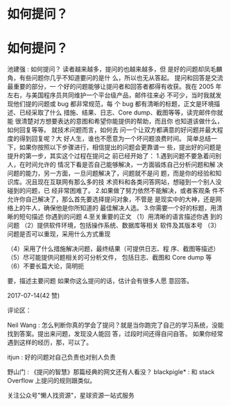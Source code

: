 # 如何提问？

# 如何提问？

池建强 : 如何提问？ 读者越来越多，提问的也越来越多，但 是好的问题却凤毛麟角，有些问题你几乎不知道要问的是什 么，所以也无从答起。 提问和回答是交流最重要的部分，一 个好的问题能够让提问者和回答者都得有收获。我在 2005 年 左右，与美国程序员共同维护一个平台级产品，邮件往来必 不可少，当时我就发现他们提的问题或 bug 都非常规范，每 个 bug 都有清晰的标题，正文是环境描述、已经采取了什么 措施、结果、日志、Core dump、截图等等，读完邮件你就能 很清楚对方想要表达的意图和希望你能提供的帮助，而且你 也知道该做什么，如何回复等等。 就技术问题而言，如何去 问一个让双方都满意的好问题并最大程度的得到回复呢？大 好人生，谁也不愿意为一个坏问题浪费时间。 简单总结一 下，如果你按照以下步骤进行，相信提出的问题会更靠谱一 些，提出好的问题是提升的第一步，其实这个过程在提问之 前已经开始了： 1.遇到问题不要急着问别人，在时间允许的 情况下看是否自己能够解决，一方面锻炼自己分析问题和解 决问题的能力，另一方面，一旦问题解决了，问题就不是问 题，而是你的经验和知识库。况且现在互联网有那么多的技 术资料和各类问答网站，想碰到一个别人没碰到的问题，已 经非常困难了。 2.如果做了努力依然不能解决，或者客观条 件不允许你自己解决了，那么首先要选择提问对象，不管是 是现实中的大神，还是网络上的牛人，确保他是你所知道的 最佳解决人选。 3.你需要一个好的标题，用清晰的短句描述 你遇到的问题 4.至关重要的正文 （1）用清晰的语言描述你遇 到的问题 （2）提供软件环境，包括操作系统、数据库等相关 软件及其版本号 （3）问题是否可以重现，采用什么方式重现

（4）采用了什么措施解决问题，最终结果（可提供日志、程 序、截图等描述） （5）尽可能提供问题相关的可分析文件， 包括日志、截图和 Core dump 等 （6）不要长篇大论，简明扼

要，描述主要问题 如果你这么提问的话，估计会有很多人愿 意回答。

2017-07-14(42 赞)

评论区：

Neil Wang : 怎么判断你真的学会了提问？就是当你跑完了自己的学习系统，没能找到答案。提出来问题，发现没人能回 答，过段时间还得自问自答。 如果你经常遇到这样的经历，那，可以了。

itjun : 好的问题对自己负责也对别人负责

野山门 : 《提问的智慧》那篇经典的网文还有人看没？ blackpigle* : 和 stack Overflow 上提问的规则跟类似。

关注公众号"懒人找资源"，星球资源一站式服务